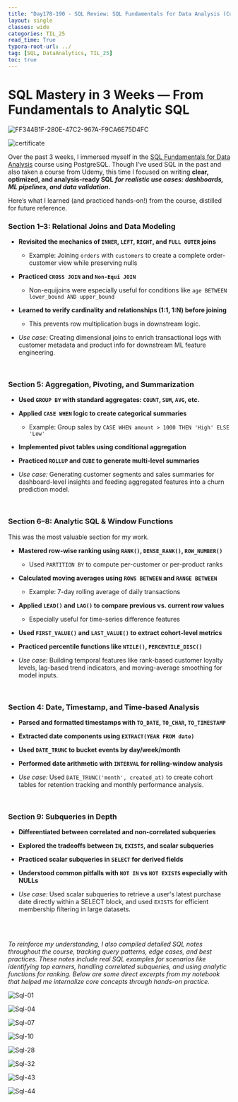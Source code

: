 ```yaml
---
title: "Day178-190 - SQL Review: SQL Fundamentals for Data Analysis (Complete)"
layout: single
classes: wide
categories: TIL_25
read_time: True
typora-root-url: ../
tag: [SQL, DataAnalytics, TIL_25]
toc: true 
---
```


# SQL Mastery in 3 Weeks — From Fundamentals to Analytic SQL

![FF344B1F-280E-47C2-967A-F9CA6E75D4FC](../../images/2025-07-11-TIL25_Day178-190/FF344B1F-280E-47C2-967A-F9CA6E75D4FC.jpeg)

![certificate](/../images/2025-07-11-TIL25_Day178-190/certificate.jpg)





Over the past 3 weeks, I immersed myself in the [SQL Fundamentals for Data Analysis](https://www.inflearn.com/course/데이터분석-sql-펀더멘탈) course using PostgreSQL. Though I’ve used SQL in the past and also taken a course from Udemy, this time I focused on writing **clear, optimized, and analysis-ready SQL** ***for realistic use cases: dashboards, ML pipelines, and data validation.***

Here’s what I learned (and practiced hands-on!) from the course, distilled for future reference.



### Section 1–3: Relational Joins and Data Modeling

- **Revisited the mechanics of `INNER`, `LEFT`, `RIGHT`, and `FULL OUTER` joins**
  - Example: Joining `orders` with `customers` to create a complete order-customer view while preserving nulls
- **Practiced `CROSS JOIN` and `Non-Equi JOIN`**
  - Non-equijoins were especially useful for conditions like `age BETWEEN lower_bound AND upper_bound`
- **Learned to verify cardinality and relationships (1:1, 1:N) before joining**
  - This prevents row multiplication bugs in downstream logic.

- *Use case:* Creating dimensional joins to enrich transactional logs with customer metadata and product info for downstream ML feature engineering.

<br>

### Section 5: Aggregation, Pivoting, and Summarization

- **Used `GROUP BY` with standard aggregates: `COUNT`, `SUM`, `AVG`, etc.**
- **Applied `CASE WHEN` logic to create categorical summaries**
  - Example: Group sales by `CASE WHEN amount > 1000 THEN 'High' ELSE 'Low'`
- **Implemented pivot tables using conditional aggregation**
- **Practiced `ROLLUP` and `CUBE` to generate multi-level summaries**

- *Use case:* Generating customer segments and sales summaries for dashboard-level insights and feeding aggregated features into a churn prediction model.

<br>

### Section 6–8: Analytic SQL & Window Functions

This was the most valuable section for my work.

- **Mastered row-wise ranking using `RANK()`, `DENSE_RANK()`, `ROW_NUMBER()`**
  - Used `PARTITION BY` to compute per-customer or per-product ranks
- **Calculated moving averages using `ROWS BETWEEN` and `RANGE BETWEEN`**
  - Example: 7-day rolling average of daily transactions
- **Applied `LEAD()` and `LAG()` to compare previous vs. current row values**
  - Especially useful for time-series difference features
- **Used `FIRST_VALUE()` and `LAST_VALUE()` to extract cohort-level metrics**
- **Practiced percentile functions like `NTILE()`, `PERCENTILE_DISC()`**

-  *Use case:* Building temporal features like rank-based customer loyalty levels, lag-based trend indicators, and moving-average smoothing for model inputs.

<br>

### Section 4: Date, Timestamp, and Time-based Analysis

- **Parsed and formatted timestamps with `TO_DATE`, `TO_CHAR`, `TO_TIMESTAMP`**
- **Extracted date components using `EXTRACT(YEAR FROM date)`**
- **Used `DATE_TRUNC` to bucket events by day/week/month**
- **Performed date arithmetic with `INTERVAL` for rolling-window analysis**

- *Use case:* Used `DATE_TRUNC('month', created_at)` to create cohort tables for retention tracking and monthly performance analysis.

<br>

###  Section 9: Subqueries in Depth

- **Differentiated between correlated and non-correlated subqueries**
- **Explored the tradeoffs between `IN`, `EXISTS`, and scalar subqueries**
- **Practiced scalar subqueries in `SELECT` for derived fields**
- **Understood common pitfalls with `NOT IN` vs `NOT EXISTS` especially with NULLs**

- *Use case:* Used scalar subqueries to retrieve a user's latest purchase date directly within a SELECT block, and used `EXISTS` for efficient membership filtering in large datasets.

<br><br>



*To reinforce my understanding, I also compiled detailed SQL notes throughout the course, tracking query patterns, edge cases, and best practices. These notes include real SQL examples for scenarios like identifying top earners, handling correlated subqueries, and using analytic functions for ranking. Below are some direct excerpts from my notebook that helped me internalize core concepts through hands-on practice.*

![Sql-01](/../images/2025-07-11-TIL25_Day178-190/Sql-01.jpg)

![Sql-04](/../images/2025-07-11-TIL25_Day178-190/Sql-04.jpg)

![Sql-07](/../images/2025-07-11-TIL25_Day178-190/Sql-07.jpg)

![Sql-10](/../images/2025-07-11-TIL25_Day178-190/Sql-10.jpg)

![Sql-28](/../images/2025-07-11-TIL25_Day178-190/Sql-31.jpg)

![Sql-32](/../images/2025-07-11-TIL25_Day178-190/Sql-32.jpg)

![Sql-43](/../images/2025-07-11-TIL25_Day178-190/Sql-43.jpg)

![Sql-44](/../images/2025-07-11-TIL25_Day178-190/Sql-44.jpg)

